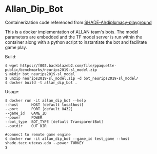 # Allan_Dip_Bot

Containerization code referenced from [SHADE-AI/diplomacy-playground](https://github.com/SHADE-AI/diplomacy-playground)

This is a docker implementation of ALLAN team's bots. The model parameters are embedded and the TF model server is run within the container along with a python script to instantiate the bot and facilitate game play.

Build:

```shell
$ wget https://f002.backblazeb2.com/file/ppaquette-public/benchmarks/neurips2019-sl_model.zip
$ mkdir bot_neurips2019-sl_model
$ unzip neurips2019-sl_model.zip -d bot_neurips2019-sl_model/
$ docker build -t allan_dip_bot .
```

Usage:

```shell
$ docker run -it allan_dip_bot --help
--host 		HOST [default localhost]
--port 		PORT [default 8432]
--game_id 	GAME_ID
--power		POWER
--bot_type  BOT_TYPE [default TransparentBot]
--outdir    OUT_DIR

#connect to remote game engine
$ docker run -it allan_dip_bot --game_id test_game --host shade.tacc.utexas.edu --power TURKEY
$
```
